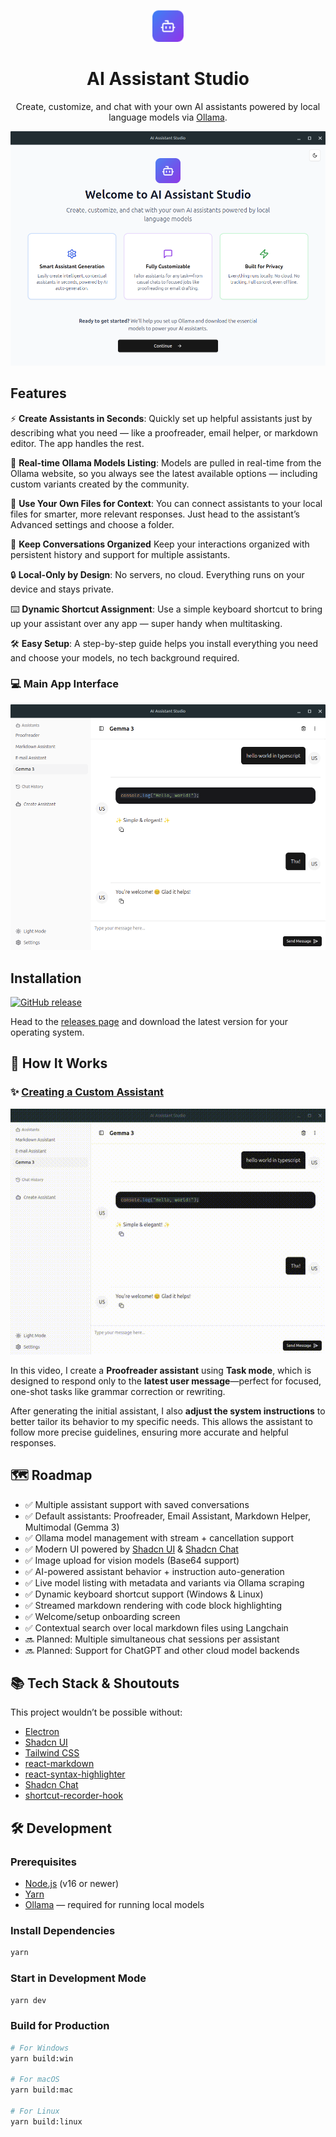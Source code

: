 <p align="center">
  <img src="./build/icon.png" alt="AI Assistant Studio Logo" width="50" />
</p>

<h1 align="center">AI Assistant Studio</h1>

<p align="center">
  Create, customize, and chat with your own AI assistants powered by local language models via <a href="https://ollama.com/">Ollama</a>.
</p>

![Welcome Screen](public/welcome-page.png)

## Features

⚡ **Create Assistants in Seconds**:
   Quickly set up helpful assistants just by describing what you need — like a proofreader, email helper, or markdown editor. The app handles the rest.

🎨 **Real-time Ollama Models Listing**:
   Models are pulled in real-time from the Ollama website, so you always see the latest available options — including custom variants created by the community.

📂 **Use Your Own Files for Context**:
  You can connect assistants to your local files for smarter, more relevant responses. Just head to the assistant’s Advanced settings and choose a folder.

💬 **Keep Conversations Organized**
  Keep your interactions organized with persistent history and support for multiple assistants.

🔒 **Local-Only by Design**:
  No servers, no cloud. Everything runs on your device and stays private.

⌨️ **Dynamic Shortcut Assignment**:
  Use a simple keyboard shortcut to bring up your assistant over any app — super handy when multitasking.

🛠 **Easy Setup**:
  A step-by-step guide helps you install everything you need and choose your models, no tech background required.

### 💻 Main App Interface

<!-- Insert main interface screenshot below -->

![Main Interface](public/chat-interface.png)

## Installation
[![GitHub release](https://img.shields.io/github/v/release/gabrielborgesdm/ai-assistant-studio)](https://github.com/gabrielborgesdm/ai-assistant-studio/releases)

Head to the [releases page](https://github.com/gabrielborgesdm/ai-assistant-studio/releases) and download the latest version for your operating system.

## 🎥 How It Works

### ✨ [Creating a Custom Assistant](https://youtu.be/4IcT_673Dac)

<p align="center"> <a href="https://youtu.be/4IcT_673Dac" target="_blank"> <img src="public/create-assistant.gif" alt="Watch Assistant Creation Demo" width="600" /> </a> </p>

In this video, I create a **Proofreader assistant** using **Task mode**, which is designed to respond only to the **latest user message**—perfect for focused, one-shot tasks like grammar correction or rewriting.

After generating the initial assistant, I also **adjust the system instructions** to better tailor its behavior to my specific needs. This allows the assistant to follow more precise guidelines, ensuring more accurate and helpful responses.

## 🗺 Roadmap

- ✅ Multiple assistant support with saved conversations
- ✅ Default assistants: Proofreader, Email Assistant, Markdown Helper, Multimodal (Gemma 3)
- ✅ Ollama model management with stream + cancellation support
- ✅ Modern UI powered by [Shadcn UI](https://ui.shadcn.com/) & [Shadcn Chat](https://github.com/jakobhoeg/shadcn-chat)
- ✅ Image upload for vision models (Base64 support)
- ✅ AI-powered assistant behavior + instruction auto-generation
- ✅ Live model listing with metadata and variants via Ollama scraping
- ✅ Dynamic keyboard shortcut support (Windows & Linux)
- ✅ Streamed markdown rendering with code block highlighting
- ✅ Welcome/setup onboarding screen
- ✅ Contextual search over local markdown files using Langchain
- 🔜 Planned: Multiple simultaneous chat sessions per assistant
- 🔜 Planned: Support for ChatGPT and other cloud model backends


## 📚 Tech Stack & Shoutouts

This project wouldn’t be possible without:

- [Electron](https://www.electronjs.org/)
- [Shadcn UI](https://ui.shadcn.com/)
- [Tailwind CSS](https://tailwindcss.com/)
- [react-markdown](https://www.npmjs.com/package/react-markdown)
- [react-syntax-highlighter](https://www.npmjs.com/package/react-syntax-highlighter)
- [Shadcn Chat](https://github.com/jakobhoeg/shadcn-chat)
- [shortcut-recorder-hook](https://github.com/BlazeStorm001/shortcut-recorder-hook)


## 🛠 Development

### Prerequisites

- [Node.js](https://nodejs.org/) (v16 or newer)
- [Yarn](https://yarnpkg.com/)
- [Ollama](https://ollama.com/) — required for running local models

### Install Dependencies

```bash
yarn
```

### Start in Development Mode

```bash
yarn dev
```

### Build for Production

```bash
# For Windows
yarn build:win

# For macOS
yarn build:mac

# For Linux
yarn build:linux
```
